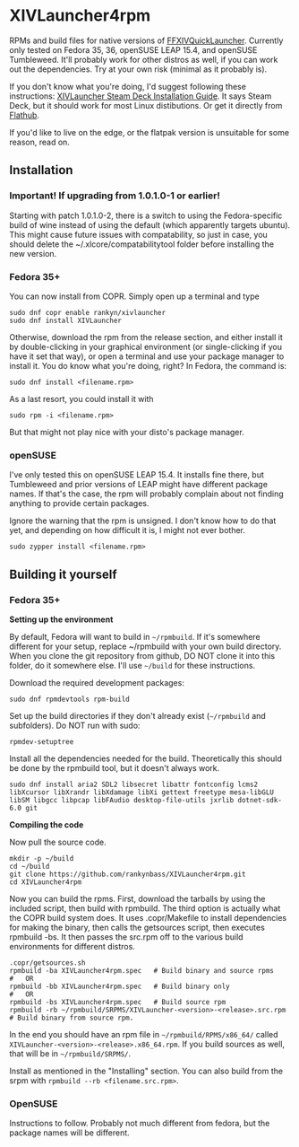 # XIVLauncher4rpm

RPMs and build files for native versions of <a href=https://github.com/goatcorp/FFXIVQuickLauncher>FFXIVQuickLauncher</a>. Currently only tested on
Fedora 35, 36, openSUSE LEAP 15.4, and openSUSE Tumbleweed. It'll probably work for other distros as well, if you can work out the dependencies. Try at
your own risk (minimal as it probably is).

If you don't know what you're doing, I'd suggest following these instructions: <a href=https://goatcorp.github.io/faq/steamdeck>XIVLauncher Steam Deck
Installation Guide</a>. It says Steam Deck, but it should work for most Linux distibutions. Or get it directly from
<a href=https://flathub.org/apps/details/dev.goats.xivlauncher>Flathub</a>.

If you'd like to live on the edge, or the flatpak version is unsuitable for some reason, read on.

## Installation

### Important! If upgrading from 1.0.1.0-1 or earlier!

Starting with patch 1.0.1.0-2, there is a switch to using the Fedora-specific build of wine instead of using the default (which apparently targets
ubuntu). This might cause future issues with compatability, so just in case, you should delete the ~/.xlcore/compatabilitytool folder before installing
the new version. 

### Fedora 35+

You can now install from COPR. Simply open up a terminal and type

```
sudo dnf copr enable rankyn/xivlauncher
sudo dnf install XIVLauncher
```

Otherwise, download the rpm from the release section, and either install it by double-clicking in your graphical environment (or single-clicking if you
have it set that way), or open a terminal and use your package manager to install it. You do know what you're doing, right? In Fedora, the command is:

```
sudo dnf install <filename.rpm>
```

As a last resort, you could install it with

```
sudo rpm -i <filename.rpm>
```

But that might not play nice with your disto's package manager.

### openSUSE

I've only tested this on openSUSE LEAP 15.4. It installs fine there, but Tumbleweed and prior versions of LEAP might have different package names.
If that's the case, the rpm will probably complain about not finding anything to provide certain packages.

Ignore the warning that the rpm is unsigned. I don't know how to do that yet, and depending on how difficult it
is, I might not ever bother.

```
sudo zypper install <filename.rpm>
```

## Building it yourself

### Fedora 35+

**Setting up the environment**

By default, Fedora will want to build in `~/rpmbuild`. If it's somewhere different for your setup, replace ~/rpmbuild with your own build directory.
When you clone the git repository from github, DO NOT clone it into this folder, do it somewhere else. I'll use `~/build` for these instructions.

Download the required development packages:

```
sudo dnf rpmdevtools rpm-build
```

Set up the build directories if they don't already exist (`~/rpmbuild` and subfolders). Do NOT run with sudo:

```
rpmdev-setuptree
```

Install all the dependencies needed for the build. Theoretically this should be done by the rpmbuild tool, but it doesn't always work.

```
sudo dnf install aria2 SDL2 libsecret libattr fontconfig lcms2 libXcursor libXrandr libXdamage libXi gettext freetype mesa-libGLU libSM libgcc libpcap libFAudio desktop-file-utils jxrlib dotnet-sdk-6.0 git
```

**Compiling the code**

Now pull the source code.

```
mkdir -p ~/build
cd ~/build
git clone https://github.com/rankynbass/XIVLauncher4rpm.git
cd XIVLauncher4rpm
```
Now you can build the rpms. First, download the tarballs by using the included script, then build with rpmbuild. The third option is actually what the COPR
build system does. It uses .copr/Makefile to install dependencies for making the binary, then calls the getsources script, then executes rpmbuild -bs. It
then passes the src.rpm off to the various build environments for different distros.

```
.copr/getsources.sh
rpmbuild -ba XIVLauncher4rpm.spec   # Build binary and source rpms
#   OR
rpmbuild -bb XIVLauncher4rpm.spec   # Build binary only
#   OR
rpmbuild -bs XIVLauncher4rpm.spec   # Build source rpm
rpmbuild -rb ~/rpmbuild/SRPMS/XIVLauncher-<version>-<release>.src.rpm   # Build binary from source rpm.
```

In the end you should have an rpm file in `~/rpmbuild/RPMS/x86_64/` called `XIVLauncher-<version>-<release>.x86_64.rpm`. If you build sources as well, 
that will be in `~/rpmbuild/SRPMS/`.

Install as mentioned in the "Installing" section. You can also build from the srpm with `rpmbuild --rb <filename.src.rpm>`.

### OpenSUSE

Instructions to follow. Probably not much different from fedora, but the package names will be different.
